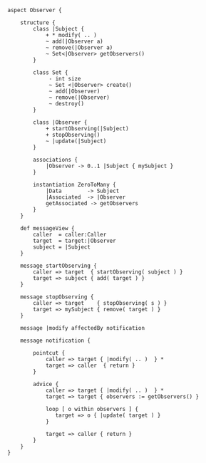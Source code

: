     aspect Observer {
		
	    structure {
		    class |Subject {
			    + * modify( .. )
				~ add(|Observer a)
				~ remove(|Observer a)
				~ Set<|Observer> getObservers()
            }
			 
            class Set {
				 - int size
				 ~ Set <|Observer> create()
				 ~ add(|Observer)
				 ~ remove(|Observer)
				 ~ destroy()
			}
			 
            class |Observer {
			    + startObserving(|Subject)
				+ stopObserving()
				~ |update(|Subject)
			}
			 
            associations {
			    |Observer -> 0..1 |Subject { mySubject }
			}
			 
            instantiation ZeroToMany {
			    |Data        -> Subject
				|Associated  -> |Observer
				getAssociated -> getObservers
            }
        }
		
        def messageView {
            caller  = caller:Caller
		    target  = target:|Observer
		    subject = |Subject
		}
		 
        message startObserving {
            caller => target  { startObserving( subject ) }
			target => subject { add( target ) }
        }
			 
		message stopObserving {
            caller => target    { stopObserving( s ) }
			target => mySubject { remove( target ) }
	    }

        message |modify affectedBy notification
			 
		message notification {
				 
            pointcut {
			    caller => target { |modify( .. )  } *
				target => caller  { return }
            }
				 
			advice {
		        caller => target { |modify( .. )  } *
				target => target { observers := getObservers() }
				
				loop [ o within observers ] {
				   target => o { |update( target ) }
			    }

                target => caller { return }
			}
	    }
	}
